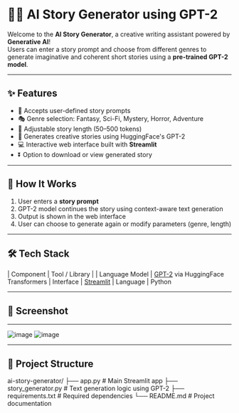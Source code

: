 # 🧙‍♂️ AI Story Generator using GPT-2

Welcome to the **AI Story Generator**, a creative writing assistant powered by **Generative AI**!  
Users can enter a story prompt and choose from different genres to generate imaginative and coherent short stories using a **pre-trained GPT-2 model**.

---

## ✨ Features

- 📝 Accepts user-defined story prompts
- 🎭 Genre selection: Fantasy, Sci-Fi, Mystery, Horror, Adventure
- 📏 Adjustable story length (50–500 tokens)
- 🚀 Generates creative stories using HuggingFace's GPT-2
- 💻 Interactive web interface built with **Streamlit**
- ⏬ Option to download or view generated story

---

## 🧠 How It Works

1. User enters a **story prompt**
2. GPT-2 model continues the story using context-aware text generation
3. Output is shown in the web interface
4. User can choose to generate again or modify parameters (genre, length)

---

## 🛠️ Tech Stack

| Component      | Tool / Library               |
| Language Model | [GPT-2](https://huggingface.co/gpt2) via HuggingFace Transformers 
| Interface      | [Streamlit](https://streamlit.io/)
| Language       | Python                       

---

## 📸 Screenshot

---
![image](https://github.com/user-attachments/assets/5ba0377e-4432-4016-aee4-d203273ee993)
![image](https://github.com/user-attachments/assets/c38f10f2-4b01-4c4b-9a8f-44f77ee79259)


---

## 📂 Project Structure

ai-story-generator/
├── app.py # Main Streamlit app
├── story_generator.py # Text generation logic using GPT-2
├── requirements.txt # Required dependencies
└── README.md # Project documentation
